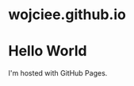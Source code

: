 # wojciee.github.io
<!DOCTYPE html>
<html>
<body>
<h1>Hello World</h1>
<p>I'm hosted with GitHub Pages.</p>
</body>
</html>